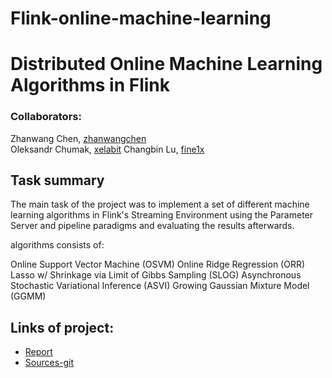 # Flink-online-machine-learning
# Distributed Online Machine Learning Algorithms in Flink

### Collaborators:  
Zhanwang Chen, [zhanwangchen](https://github.com/zhanwangchen)  
Oleksandr Chumak, [xelabit](https://github.com/xelabit/)
Changbin Lu, [fine1x](https://github.com/fine1x)  

## Task summary  
The main task of the project was to implement a set of different machine learning algorithms in Flink's Streaming Environment using the Parameter Server and pipeline paradigms and evaluating the results afterwards. 

algorithms consists of:

Online Support Vector Machine (OSVM) 
Online Ridge Regression (ORR) 
Lasso w/ Shrinkage via Limit of Gibbs Sampling (SLOG) 
Asynchronous Stochastic Variational Inference (ASVI) 
Growing Gaussian Mixture Model (GGMM) 

## Links of project:  

* [Report](./Reports/issue18OnlineML_report.pdf)  
* [Sources-git](./Sources/issuse18OnlineMLFlink/) 
